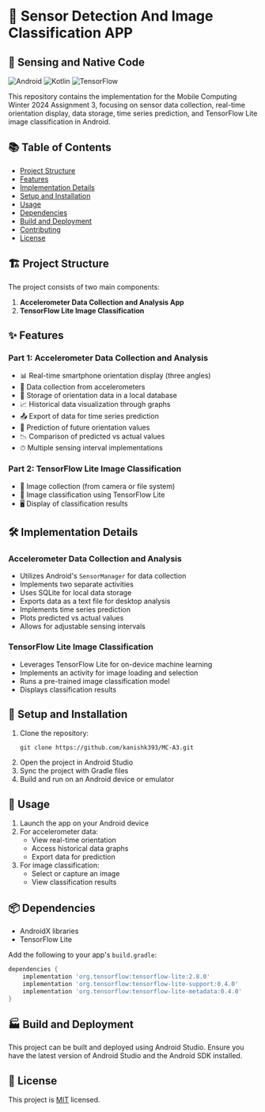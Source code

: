 # 📱 Sensor Detection And Image Classification APP

## 🚀 Sensing and Native Code

![Android](https://img.shields.io/badge/Android-3DDC84?style=for-the-badge&logo=android&logoColor=white)
![Kotlin](https://img.shields.io/badge/Kotlin-0095D5?&style=for-the-badge&logo=kotlin&logoColor=white)
![TensorFlow](https://img.shields.io/badge/TensorFlow-FF6F00?style=for-the-badge&logo=tensorflow&logoColor=white)

This repository contains the implementation for the Mobile Computing Winter 2024 Assignment 3, focusing on sensor data collection, real-time orientation display, data storage, time series prediction, and TensorFlow Lite image classification in Android.

## 📚 Table of Contents

- [Project Structure](#project-structure)
- [Features](#features)
- [Implementation Details](#implementation-details)
- [Setup and Installation](#setup-and-installation)
- [Usage](#usage)
- [Dependencies](#dependencies)
- [Build and Deployment](#build-and-deployment)
- [Contributing](#contributing)
- [License](#license)

## 🏗 Project Structure

The project consists of two main components:

1. **Accelerometer Data Collection and Analysis App**
2. **TensorFlow Lite Image Classification**

## ✨ Features

### Part 1: Accelerometer Data Collection and Analysis

- 📊 Real-time smartphone orientation display (three angles)
- 📅 Data collection from accelerometers
- 💾 Storage of orientation data in a local database
- 📈 Historical data visualization through graphs
- 📤 Export of data for time series prediction
- 🔮 Prediction of future orientation values
- 📉 Comparison of predicted vs actual values
- ⏱ Multiple sensing interval implementations

### Part 2: TensorFlow Lite Image Classification

- 📸 Image collection (from camera or file system)
- 🧠 Image classification using TensorFlow Lite
- 🖥 Display of classification results

## 🛠 Implementation Details

### Accelerometer Data Collection and Analysis

- Utilizes Android's `SensorManager` for data collection
- Implements two separate activities
- Uses SQLite for local data storage
- Exports data as a text file for desktop analysis
- Implements time series prediction
- Plots predicted vs actual values
- Allows for adjustable sensing intervals

### TensorFlow Lite Image Classification

- Leverages TensorFlow Lite for on-device machine learning
- Implements an activity for image loading and selection
- Runs a pre-trained image classification model
- Displays classification results

## 🚀 Setup and Installation

1. Clone the repository:
   ```
   git clone https://github.com/kanishk393/MC-A3.git
   ```
2. Open the project in Android Studio
3. Sync the project with Gradle files
4. Build and run on an Android device or emulator

## 📱 Usage

1. Launch the app on your Android device
2. For accelerometer data:
   - View real-time orientation
   - Access historical data graphs
   - Export data for prediction
3. For image classification:
   - Select or capture an image
   - View classification results

## 📦 Dependencies

- AndroidX libraries
- TensorFlow Lite

Add the following to your app's `build.gradle`:

```gradle
dependencies {
    implementation 'org.tensorflow:tensorflow-lite:2.8.0'
    implementation 'org.tensorflow:tensorflow-lite-support:0.4.0'
    implementation 'org.tensorflow:tensorflow-lite-metadata:0.4.0'
}
```

## 🏭 Build and Deployment

This project can be built and deployed using Android Studio. Ensure you have the latest version of Android Studio and the Android SDK installed.

## 📄 License

This project is [MIT](https://choosealicense.com/licenses/mit/) licensed.
